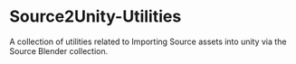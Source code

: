 # Source2Unity-Utilities
A collection of utilities related to Importing Source assets into unity via the Source Blender collection.
